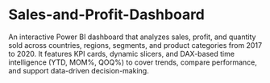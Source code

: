 # Sales-and-Profit-Dashboard
An interactive Power BI dashboard that analyzes sales, profit, and quantity sold across countries, regions, segments, and product categories from 2017 to 2020. It features KPI cards, dynamic slicers, and DAX-based time intelligence (YTD, MOM%, QOQ%) to cover trends, compare performance, and support data-driven decision-making.
